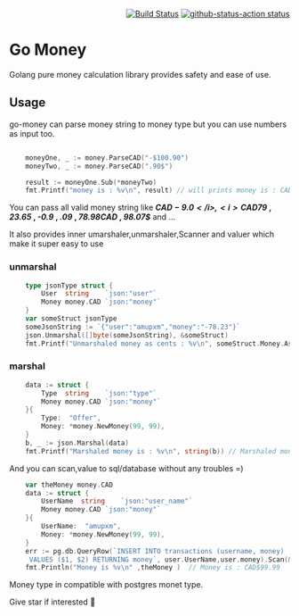 
<p align="right">
  <a href="https://actions-badge.atrox.dev/amupxm/go-money/goto?ref=main"><img alt="Build Status" src="https://img.shields.io/endpoint.svg?url=https%3A%2F%2Factions-badge.atrox.dev%2Famupxm%2Fgo-money%2Fbadge%3Fref%3Dmain&style=flat-square" /></a>
  <a href="ttps://codecov.io/gh/amupxm/go-money"><img alt="github-status-action status" src="https://codecov.io/gh/amupxm/go-money/branch/main/graph/badge.svg?token=SPO9OYHIHE"></a>
</p>


# Go Money

Golang pure money calculation library provides safety and ease of use.


## Usage 

go-money can parse money string to money type but you can use numbers as input too.


```go

	moneyOne, _ := money.ParseCAD("-$100.90")
	moneyTwo, _ := money.ParseCAD(".90$")

	result := moneyOne.Sub(*moneyTwo)
	fmt.Printf("money is : %v\n", result) // will prints money is : CAD$-101.80
```
You can pass all valid money string like <b><i>$CAD-9.0</i> , <i>CAD$79</i> , <i>23.65</i> , <i>-0.9</i> , <i>.09</i> , <i>78.98CAD</i> , <i>98.07$</i></b> and ... 

It also provides inner umarshaler,unmarshaler,Scanner and valuer which make it super easy to use 

### unmarshal
```go 
	type jsonType struct {
		User  string    `json:"user"`
		Money money.CAD `json:"money"`
	}
	var someStruct jsonType
	someJsonString := `{"user":"amupxm","money":"-78.23"}`
	json.Unmarshal([]byte(someJsonString), &someStruct)
	fmt.Printf("Unmarshaled money as cents : %v\n", someStruct.Money.AsCent()) // Unmarshaled money as cents : -7823


```


### marshal
```go 
	data := struct {
		Type  string    `json:"type"`
		Money money.CAD `json:"money"`
	}{
		Type:  "Offer",
		Money: *money.NewMoney(99, 99),
	}
	b, _ := json.Marshal(data)
	fmt.Printf("Marshaled money is : %v\n", string(b)) // Marshaled money is : {"type":"Offer","money":"CAD$99.99"}

```

And you can scan,value to sql/database without any troubles =)


```go 
    var theMoney money.CAD
	data := struct {
		UserName  string    `json:"user_name"`
		Money money.CAD `json:"money"`
	}{
		UserName:  "amupxm",
		Money: *money.NewMoney(99, 99),
	}
	err := pg.db.QueryRow(`INSERT INTO transactions (username, money)
	 VALUES ($1, $2) RETURNING money`, user.UserName,user.money).Scan(&theMoney)
    fmt.Println("Money is %v\n" ,theMoney )  // Money is : CAD$99.99
```
Money type in compatible with postgres monet type.


Give star if interested  :star2:
